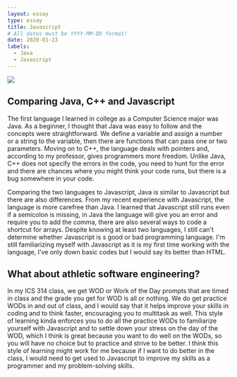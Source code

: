 ```yaml
---
layout: essay
type: essay
title: Javascript
# All dates must be YYYY-MM-DD format!
date: 2020-01-23
labels:
  - Java
  - Javascript
---
```


<img class="ui medium left floated image" src="../images/rtfm.png">

## Comparing Java, C++ and Javascript

The first language I learned in college as a Computer Science major was Java. As a beginner, I thought that Java was easy to follow and the concepts were straightforward. We define a variable and assign a number or a string to the variable, then there are functions that can pass one or two parameters. Moving on to C++, the language deals with pointers and, according to my professor, gives programmers more freedom. Unlike Java, C++ does not specify the errors in the code, you need to hunt for the error and there are chances where you might think your code runs, but there is a bug somewhere in your code. 

Comparing the two languages to Javascript, Java is similar to Javascript but there are also differences. From my recent experience with Javascript, the language is more carefree than Java. I learned that Javascript still runs even if a semicolon is missing, in Java the language will give you an error and require you to add the comma, there are also several ways to code a shortcut for arrays. Despite knowing at least two languages, I still can't determine whether Javascript is s good or bad programming language. I'm still familiarizing myself with Javascript as it is my first time working with the language, I've only down basic codes but I would say its better than HTML.

## What about athletic software engineering?

In my ICS 314 class, we get WOD or Work of the Day prompts that are timed in class and the grade you get for WOD is all or nothing. We do get practice WODs in and out of class, and I would say that it helps improve your skills in coding and to think faster, encouraging you to multitask as well.  This style of learning kinda enforces you to do all the practice WODs to familiarize yourself with Javascript and to settle down your stress on the day of the WOD, which I think is great because you want to do well on the WODs, so you will have no choice but to practice and strive to be better. I think this style of learning might work for me because if I want to do better in the class, I would need to get used to Javascript to improve my skills as a programmer and my problem-solving skills.
